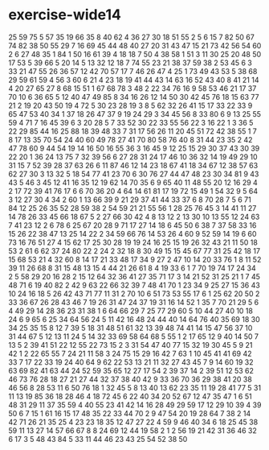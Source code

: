 # exercise-wide14
25
59
75
5
57
35
19
66
35
8
40
62
4
36
27
30
18
51
55
2
5
6
15
7
82
50
67
74
82
38
50
55
29
7
16
69
45
44
48
40
27
20
31
43
47
15
21
73
42
56
54
60
2
6
27
48
35
1
84
1
50
16
61
39
4
18
18
7
50
4
38
58
1
51
3
11
30
25
20
48
50
17
53
5
39
66
5
20
14
5
13
32
12
18
7
74
55
23
21
38
37
59
38
2
53
45
6
3
33
21
47
55
26
36
57
12
42
70
57
17
7
46
26
47
4
25
1
73
49
43
53
5
38
68
29
59
61
59
4
56
3
60
6
21
4
23
18
19
41
44
43
14
63
16
52
43
40
8
41
21
14
4
20
27
65
27
8
68
15
51
1
67
68
78
3
48
2
22
34
76
16
9
58
53
46
21
17
37
70
10
6
36
65
5
12
40
47
49
85
8
34
16
26
12
14
50
30
42
45
76
18
15
63
77
21
2
19
20
43
50
19
4
72
5
30
23
28
19
3
8
5
62
32
26
41
15
17
33
22
33
9
65
47
53
40
34
1
37
18
26
47
37
9
19
24
29
3
34
45
56
8
33
80
6
9
13
25
55
59
4
71
7
16
45
39
6
3
20
28
5
7
33
52
30
22
33
55
56
22
3
16
22
1
3
36
5
22
29
85
44
16
25
88
18
39
48
33
7
31
17
56
26
11
20
45
51
72
42
38
55
1
7
8
17
13
35
70
54
24
40
60
49
78
27
41
70
80
58
76
40
8
31
44
23
35
2
42
47
78
60
9
44
54
19
14
16
50
16
55
36
3
16
45
9
12
25
15
29
30
37
43
30
39
22
20
1
36
24
13
75
7
32
39
56
6
27
28
31
24
17
46
10
36
32
14
19
49
29
10
31
15
7
52
39
28
37
63
26
6
11
87
46
12
14
23
18
67
41
18
34
67
12
38
57
63
62
27
30
3
13
32
5
18
54
77
41
23
70
6
30
76
27
44
47
48
23
30
34
81
9
43
43
5
46
3
45
12
41
16
35
12
19
62
14
70
35
6
9
65
40
11
48
55
20
12
16
29
4
2
17
72
39
41
76
17
6
6
70
36
20
4
64
14
61
81
17
19
72
15
49
1
54
32
9
5
64
3
12
27
30
4
34
2
60
1
13
66
39
9
21
29
37
41
44
33
37
6
8
70
28
7
5
6
71
84
12
25
26
35
52
28
59
38
2
54
59
21
21
55
56
1
28
25
76
45
3
14
41
11
27
14
78
26
33
45
66
18
67
5
2
27
66
30
42
4
8
13
12
2
13
30
10
13
55
12
24
63
7
41
23
12
2
6
78
6
25
67
20
28
9
71
17
27
14
18
6
45
50
6
38
7
37
58
33
16
15
26
22
38
47
13
25
14
22
2
34
59
66
76
14
53
26
4
60
9
52
59
14
19
6
60
73
16
76
51
27
4
15
62
17
25
30
28
19
19
24
16
25
15
19
26
32
43
21
11
50
18
53
2
61
6
62
37
24
80
22
2
24
2
32
18
8
30
49
15
15
45
67
77
31
25
42
18
17
15
68
53
21
4
32
60
8
14
17
21
33
48
17
34
9
27
2
47
10
14
20
33
76
1
8
11
52
39
11
26
68
8
31
15
48
13
15
4
44
21
26
61
8
4
19
33
6
1
7
70
19
74
17
24
34
2
5
58
29
20
16
28
2
15
12
64
32
36
41
27
35
71
17
3
14
21
52
31
25
21
1
7
45
48
71
6
19
40
82
2
42
9
63
22
66
32
39
7
48
41
70
1
23
34
9
25
27
15
36
43
10
24
16
18
5
26
42
43
71
77
11
31
2
70
10
6
51
73
53
55
17
6
1
25
62
20
50
2
33
36
67
26
28
43
46
7
19
26
31
47
24
37
19
31
16
14
52
1
35
7
70
21
29
5
6
4
49
29
14
28
36
23
31
38
1
6
64
66
29
7
25
77
29
60
5
10
44
27
40
10
18
24
6
9
65
6
25
34
64
56
24
5
11
42
16
48
24
44
40
14
64
76
40
35
69
18
30
34
25
35
15
8
12
7
39
5
18
31
48
51
61
32
13
39
48
74
41
14
15
47
56
37
10
31
44
67
5
12
13
11
24
5
14
32
33
69
58
64
68
5
55
1
2
17
65
12
9
40
14
50
7
13
5
2
39
41
51
22
12
55
22
73
15
2
3
31
54
47
40
77
15
32
19
30
45
5
9
21
42
1
2
22
65
55
7
24
21
11
58
3
24
75
15
29
16
42
7
63
1
10
45
41
41
69
42
33
7
17
22
33
19
24
40
64
9
62
22
53
13
21
11
32
27
43
45
7
9
14
60
19
32
63
69
82
41
63
44
24
52
59
35
65
12
27
17
54
2
39
37
14
2
39
51
12
53
62
46
73
76
28
18
27
21
27
44
32
37
38
40
42
9
33
36
70
36
29
38
41
20
38
46
56
8
28
53
11
6
50
76
18
1
32
45
5
8
13
40
13
62
23
35
11
19
28
41
77
5
31
11
13
19
85
36
18
28
46
4
18
72
45
6
22
40
34
20
52
67
12
47
35
47
1
6
51
48
31
29
11
37
35
59
4
40
55
23
41
42
14
16
28
49
29
59
17
12
29
10
39
4
39
50
6
7
15
1
61
16
15
17
48
35
22
33
44
70
2
9
47
54
20
19
28
64
7
38
2
14
42
71
26
21
35
25
4
23
23
18
35
12
47
27
22
4
59
9
46
40
34
6
18
25
45
38
59
11
13
27
14
57
66
67
8
8
24
69
12
44
19
58
2
1
2
56
19
21
42
31
36
46
32
6
17
3
5
48
43
84
5
33
11
44
46
23
43
25
54
52
38
50
